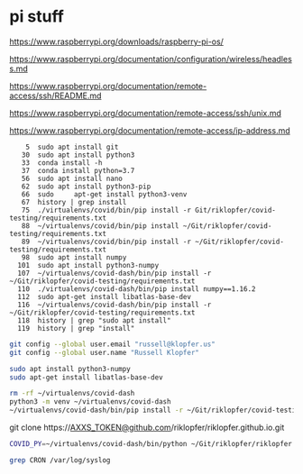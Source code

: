# pi stuff

https://www.raspberrypi.org/downloads/raspberry-pi-os/

https://www.raspberrypi.org/documentation/configuration/wireless/headless.md

https://www.raspberrypi.org/documentation/remote-access/ssh/README.md


https://www.raspberrypi.org/documentation/remote-access/ssh/unix.md

https://www.raspberrypi.org/documentation/remote-access/ip-address.md


```
    5  sudo apt install git
   30  sudo apt install python3
   33  conda install -h
   37  conda install python=3.7
   56  sudo apt install nano
   62  sudo apt install python3-pip
   66  sudo     apt-get install python3-venv
   67  history | grep install
   75  ./virtualenvs/covid/bin/pip install -r Git/riklopfer/covid-testing/requirements.txt
   88  ~/virtualenvs/covid/bin/pip install ~/Git/riklopfer/covid-testing/requirements.txt
   89  ~/virtualenvs/covid/bin/pip install -r ~/Git/riklopfer/covid-testing/requirements.txt
   98  sudo apt install numpy
  101  sudo apt install python3-numpy
  107  ~/virtualenvs/covid-dash/bin/pip install -r ~/Git/riklopfer/covid-testing/requirements.txt
  110  ./virtualenvs/covid-dash/bin/pip install numpy==1.16.2
  112  sudo apt-get install libatlas-base-dev
  116  ~/virtualenvs/covid-dash/bin/pip install -r ~/Git/riklopfer/covid-testing/requirements.txt
  118  history | grep "sudo apt install"
  119  history | grep "install"
```

```bash
git config --global user.email "russell@klopfer.us"
git config --global user.name "Russell Klopfer"
```

```bash
sudo apt install python3-numpy
sudo apt-get install libatlas-base-dev

```

```bash
rm -rf ~/virtualenvs/covid-dash
python3 -m venv ~/virtualenvs/covid-dash
~/virtualenvs/covid-dash/bin/pip install -r ~/Git/riklopfer/covid-testing/requirements.txt

```

git clone https://AXXS_TOKEN@github.com/riklopfer/riklopfer.github.io.git



```bash
COVID_PY=~/virtualenvs/covid-dash/bin/python ~/Git/riklopfer/riklopfer.github.io/update_stuff.sh

```

```bash
grep CRON /var/log/syslog
```


